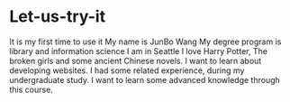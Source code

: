 # Let-us-try-it
It is my first time to use it
My name is JunBo Wang
My degree program is library and information science
I am in Seattle
I love Harry Potter, The broken girls and some ancient Chinese novels.
I want to learn about developing websites. I had some related experience, during my undergraduate study. I want to learn some advanced knowledge through this course.